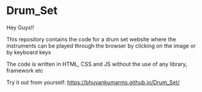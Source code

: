 # Drum_Set
Hey Guys!! 

This repository contains the code for a drum set website where the instruments can be played through the browser by clicking on the image or by keyboard keys

The code is written in HTML, CSS and JS without the use of any library, framework etc

Try it out from yourself:
https://bhuvankumarms.github.io/Drum_Set/
